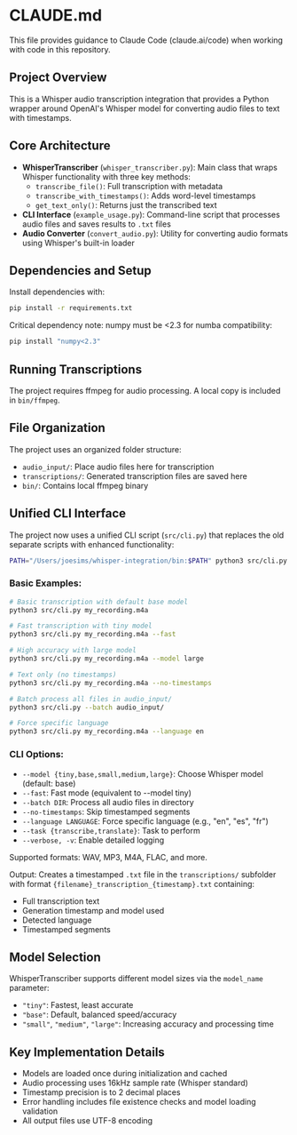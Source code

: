# CLAUDE.md

This file provides guidance to Claude Code (claude.ai/code) when working with code in this repository.

## Project Overview

This is a Whisper audio transcription integration that provides a Python wrapper around OpenAI's Whisper model for converting audio files to text with timestamps.

## Core Architecture

- **WhisperTranscriber** (`whisper_transcriber.py`): Main class that wraps Whisper functionality with three key methods:
  - `transcribe_file()`: Full transcription with metadata
  - `transcribe_with_timestamps()`: Adds word-level timestamps
  - `get_text_only()`: Returns just the transcribed text
- **CLI Interface** (`example_usage.py`): Command-line script that processes audio files and saves results to `.txt` files
- **Audio Converter** (`convert_audio.py`): Utility for converting audio formats using Whisper's built-in loader

## Dependencies and Setup

Install dependencies with:
```bash
pip install -r requirements.txt
```

Critical dependency note: numpy must be <2.3 for numba compatibility:
```bash
pip install "numpy<2.3"
```

## Running Transcriptions

The project requires ffmpeg for audio processing. A local copy is included in `bin/ffmpeg`.

## File Organization

The project uses an organized folder structure:
- `audio_input/`: Place audio files here for transcription
- `transcriptions/`: Generated transcription files are saved here
- `bin/`: Contains local ffmpeg binary

## Unified CLI Interface

The project now uses a unified CLI script (`src/cli.py`) that replaces the old separate scripts with enhanced functionality:

```bash
PATH="/Users/joesims/whisper-integration/bin:$PATH" python3 src/cli.py <audio_filename> [OPTIONS]
```

### Basic Examples:
```bash
# Basic transcription with default base model
python3 src/cli.py my_recording.m4a

# Fast transcription with tiny model
python3 src/cli.py my_recording.m4a --fast

# High accuracy with large model
python3 src/cli.py my_recording.m4a --model large

# Text only (no timestamps)
python3 src/cli.py my_recording.m4a --no-timestamps

# Batch process all files in audio_input/
python3 src/cli.py --batch audio_input/

# Force specific language
python3 src/cli.py my_recording.m4a --language en
```

### CLI Options:
- `--model {tiny,base,small,medium,large}`: Choose Whisper model (default: base)
- `--fast`: Fast mode (equivalent to --model tiny)
- `--batch DIR`: Process all audio files in directory
- `--no-timestamps`: Skip timestamped segments
- `--language LANGUAGE`: Force specific language (e.g., "en", "es", "fr")  
- `--task {transcribe,translate}`: Task to perform
- `--verbose, -v`: Enable detailed logging

Supported formats: WAV, MP3, M4A, FLAC, and more.

Output: Creates a timestamped `.txt` file in the `transcriptions/` subfolder with format `{filename}_transcription_{timestamp}.txt` containing:
- Full transcription text
- Generation timestamp and model used
- Detected language
- Timestamped segments

## Model Selection

WhisperTranscriber supports different model sizes via the `model_name` parameter:
- `"tiny"`: Fastest, least accurate
- `"base"`: Default, balanced speed/accuracy
- `"small"`, `"medium"`, `"large"`: Increasing accuracy and processing time

## Key Implementation Details

- Models are loaded once during initialization and cached
- Audio processing uses 16kHz sample rate (Whisper standard)
- Timestamp precision is to 2 decimal places
- Error handling includes file existence checks and model loading validation
- All output files use UTF-8 encoding
